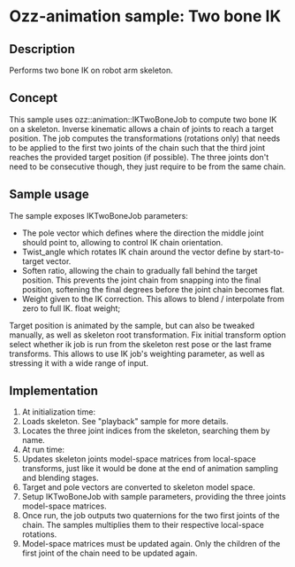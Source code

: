 # Ozz-animation sample: Two bone IK

## Description

Performs two bone IK on robot arm skeleton.

## Concept

This sample uses ozz::animation::IKTwoBoneJob to compute two bone IK on a skeleton. Inverse kinematic allows a chain of joints to reach a target position. The job computes the transformations (rotations only) that needs to be applied to the first two joints of the chain such that the third joint reaches the provided target position (if possible). The three joints don't need to be consecutive though, they just require to be from the same chain. 

## Sample usage

The sample exposes IKTwoBoneJob parameters:

- The pole vector which defines where the direction the middle joint should point to, allowing to control IK chain orientation.
- Twist_angle which rotates IK chain around the vector define by start-to-target vector.
- Soften ratio, allowing the chain to gradually fall behind the target position. This prevents the joint chain from snapping into the final position, softening the final degrees before the joint chain becomes flat.
- Weight given to the IK correction. This allows to blend / interpolate from zero to full IK.
  float weight;

Target position is animated by the sample, but can also be tweaked manually, as well as skeleton root transformation. Fix initial transform option select whether ik job is run from the skeleton rest pose or the last frame transforms. This allows to use IK job's weighting parameter, as well as stressing it with a wide range of input.

## Implementation

1. At initialization time:
  1. Loads skeleton. See "playback" sample for more details.
  2. Locates the three joint indices from the skeleton, searching them by name.
2. At run time:
  1. Updates skeleton joints model-space matrices from local-space transforms, just like it would be done at the end of animation sampling and blending stages.
  2. Target and pole vectors are converted to skeleton model space.
  3. Setup IKTwoBoneJob with sample parameters, providing the three joints model-space matrices.
  4. Once run, the job outputs two quaternions for the two first joints of the chain. The samples multiplies them to their respective local-space rotations.
  5. Model-space matrices must be updated again. Only the children of the first joint of the chain need to be updated again.